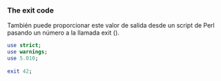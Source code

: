 ### The exit code

También puede proporcionar este valor de salida desde un script de Perl pasando un número a la llamada exit ().

```perl
use strict;
use warnings;
use 5.010;
 
exit 42;
```